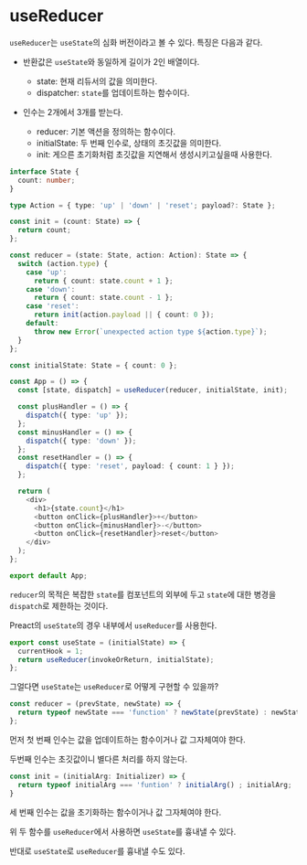 # useReducer

`useReducer`는 `useState`의 심화 버전이라고 볼 수 있다. 특징은 다음과 같다.

- 반환값은 `useState`와 동일하게 길이가 2인 배열이다.

  - state: 현재 리듀서의 값을 의미한다.
  - dispatcher: `state`를 업데이트하는 함수이다.

- 인수는 2개에서 3개를 받는다.
  - reducer: 기본 액션을 정의하는 함수이다.
  - initialState: 두 번째 인수로, 상태의 초깃값을 의미한다.
  - init: 게으른 초기화처럼 초깃값을 지연해서 생성시키고싶을때 사용한다.

```ts
interface State {
  count: number;
}

type Action = { type: 'up' | 'down' | 'reset'; payload?: State };

const init = (count: State) => {
  return count;
};

const reducer = (state: State, action: Action): State => {
  switch (action.type) {
    case 'up':
      return { count: state.count + 1 };
    case 'down':
      return { count: state.count - 1 };
    case 'reset':
      return init(action.payload || { count: 0 });
    default:
      throw new Error(`unexpected action type ${action.type}`);
  }
};

const initialState: State = { count: 0 };

const App = () => {
  const [state, dispatch] = useReducer(reducer, initialState, init);

  const plusHandler = () => {
    dispatch({ type: 'up' });
  };
  const minusHandler = () => {
    dispatch({ type: 'down' });
  };
  const resetHandler = () => {
    dispatch({ type: 'reset', payload: { count: 1 } });
  };

  return (
    <div>
      <h1>{state.count}</h1>
      <button onClick={plusHandler}>+</button>
      <button onClick={minusHandler}>-</button>
      <button onClick={resetHandler}>reset</button>
    </div>
  );
};

export default App;
```

`reducer`의 목적은 복잡한 `state`를 컴포넌트의 외부에 두고 `state`에 대한 병경을 `dispatch`로 제한하는 것이다.

Preact의 `useState`의 경우 내부에서 `useReducer`를 사용한다.

```ts
export const useState = (initialState) => {
  currentHook = 1;
  return useReducer(invokeOrReturn, initialState);
};
```

그얼다면 `useState`는 `useReducer`로 어떻게 구현할 수 있을까?

```ts
const reducer = (prevState, newState) => {
  return typeof newState === 'function' ? newState(prevState) : newState;
};
```

먼저 첫 번째 인수는 값을 업데이트하는 함수이거나 값 그자체여야 한다.

두번째 인수는 초깃값이니 별다른 처리를 하지 않는다.

```ts
const init = (initialArg: Initializer) => {
  return typeof initialArg === 'funtion' ? initialArg() ; initialArg;
}
```

세 번째 인수는 값을 초기화하는 함수이거나 값 그자체여야 한다.

위 두 함수를 `useReducer`에서 사용하면 `useState`를 흉내낼 수 있다.

반대로 `useState`로 `useReducer`를 흉내낼 수도 있다.
